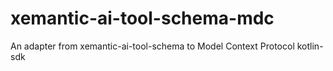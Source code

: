 # xemantic-ai-tool-schema-mdc
An adapter from xemantic-ai-tool-schema to Model Context Protocol kotlin-sdk
